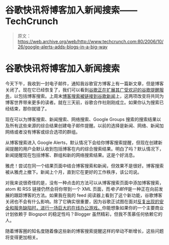 # 谷歌快讯将博客加入新闻搜索——TechCrunch

> 原文：<https://web.archive.org/web/http://www.techcrunch.com:80/2006/10/26/google-alerts-adds-blogs-in-a-big-way>

# 谷歌快讯将博客加入新闻搜索

今天下午，我收到一封电子邮件，通知我谷歌官方博客上有一篇新文章，但是博客关闭了。现在它已经恢复了，我们可以看到[谷歌正在扩展其广受欢迎的谷歌提醒服务](https://web.archive.org/web/20211128175132/http://googleblog.blogspot.com/2006/10/on-alert-for-bloggers.html)，以包括博客搜索。上周末[博客搜索被链接到谷歌新闻](https://web.archive.org/web/20211128175132/http://www.beta.techcrunch.com/2006/10/22/google-links-blog-search-to-google-news/)上，这两项改变将共同为博客世界带来更多的读者。就在三天前，谷歌合作社刚刚成立。如果你认为搜索已经结束，那你就错了。

现在可以为博客搜索、新闻搜索、网络搜索、Google Groups 搜索的搜索结果以及所有这些来源的综合结果创建电子邮件提醒。以前的选择是新闻、网络、新闻加网络或者没有博客或综合选项的群组。

从博客搜索进入 Google Alerts，默认情况下会给你博客搜索提醒，但现在创建新闻提醒的用户会默认收到包括博客在内的综合搜索结果。明白了吗？默认情况下，新闻提醒现在包括博客、群组和新的网络搜索结果。这是个好消息。

雅虎！尝试在同一个结果页面中结合博客搜索和新闻，但效果不是很好。博客搜索被从雅虎上撤下。新闻上个月，直到它在更好的工作秩序，该公司说。

对我来说很奇怪的是，没有一种点击的方法可以从博客搜索页面中添加博客搜索，atom 和 RSS 链接仍然会将你带到一个 XML 页面，而*电子邮件*是一种正在向前发展的跟踪博客的方法。如果我在我的 feed 阅读器上看到了这个新功能，谷歌博客关闭也不会有什么影响。除了它确实很重要，因为谷歌正试图在面对[反复出现的安全和服务缺陷时，进行一场巨大的在线办公游戏。](https://web.archive.org/web/20211128175132/http://www.beta.techcrunch.com/2006/10/18/google-security-mishaps-and-user-trust/)你能想象如果你的一个主要商业计划依赖于 Blogspot 的稳定性吗？Blogger 虽然精彩，但我不羡慕任何依赖它的人。

随着博客圈的知名度随着像这些新的博客搜索提醒这样的举动不断增长，这些问题将变得更加相关。